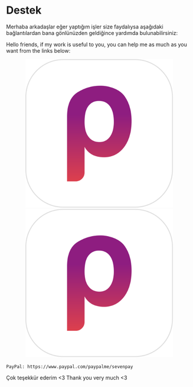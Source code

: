 # Destek
Merhaba arkadaşlar eğer yaptığım işler size faydalıysa aşağıdaki bağlantılardan bana gönlünüzden geldiğince yardımda bulunabilirsiniz:

Hello friends, if my work is useful to you, you can help me as much as you want from the links below:

<p align="center">
<a href="https://drive.google.com/file/d/1eng7war8rNsPgmf4eCaE3G0k9joZR7jx/view?usp=sharing">
  <img src="https://github.com/yusfklncc/yusfklncc/blob/main/Resources/Papara.png" width="400"/> </a>
<a href="https://drive.google.com/file/d/1eng7war8rNsPgmf4eCaE3G0k9joZR7jx/view?usp=sharing">
  <img src="https://github.com/yusfklncc/yusfklncc/blob/main/Resources/Papara.png" width="400"/> </a>

	PayPal: https://www.paypal.com/paypalme/sevenpay
	
Çok teşekkür ederim <3
Thank you very much <3
